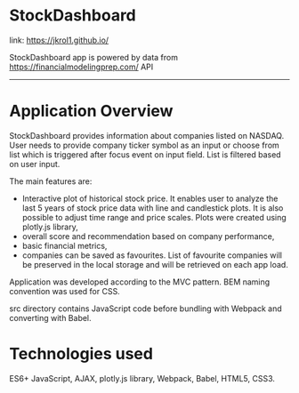 # StockDashboard

link: https://jkrol1.github.io/

StockDashboard app is powered by data from https://financialmodelingprep.com/ API

----------------------------------------------------------------------------------------------------------------------------

# Application Overview

StockDashboard provides information about companies listed on NASDAQ. User needs to provide company ticker symbol as an input or choose from list which is triggered after focus event on input field. List is filtered based on user input. 

The main features are:

 - Interactive plot of historical stock price. It enables user to analyze the last 5 years of stock price data with line and candlestick plots. It is also possible to adjust time range and price scales. Plots were created using plotly.js library,
 - overall score and recommendation based on company performance,
 - basic financial metrics, 
 - companies can be saved as favourites. List of favourite companies will be preserved in the local storage and will be retrieved on each app load.
  
Application was developed according to the MVC pattern. BEM naming convention was used for CSS.

src directory contains JavaScript code before bundling with Webpack and converting with Babel.

# Technologies used

ES6+ JavaScript, AJAX, plotly.js library, Webpack, Babel, HTML5, CSS3.
